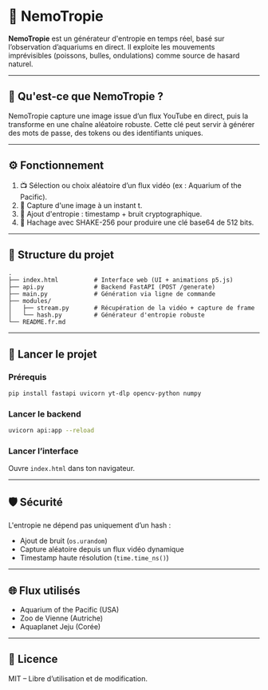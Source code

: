 # 🐠 NemoTropie

**NemoTropie** est un générateur d'entropie en temps réel, basé sur l’observation d’aquariums en direct. Il exploite les mouvements imprévisibles (poissons, bulles, ondulations) comme source de hasard naturel.

---

## 🌊 Qu'est-ce que NemoTropie ?

NemoTropie capture une image issue d’un flux YouTube en direct, puis la transforme en une chaîne aléatoire robuste. Cette clé peut servir à générer des mots de passe, des tokens ou des identifiants uniques.

---

## ⚙️ Fonctionnement

1. 📺 Sélection ou choix aléatoire d’un flux vidéo (ex : Aquarium of the Pacific).
2. 🎥 Capture d'une image à un instant t.
3. 🎲 Ajout d'entropie : timestamp + bruit cryptographique.
4. 🔐 Hachage avec SHAKE-256 pour produire une clé base64 de 512 bits.

---

## 📁 Structure du projet

```
.
├── index.html          # Interface web (UI + animations p5.js)
├── api.py              # Backend FastAPI (POST /generate)
├── main.py             # Génération via ligne de commande
├── modules/
│   ├── stream.py       # Récupération de la vidéo + capture de frame
│   └── hash.py         # Générateur d'entropie robuste
└── README.fr.md
```

---

## 🚀 Lancer le projet

### Prérequis

```bash
pip install fastapi uvicorn yt-dlp opencv-python numpy
```

### Lancer le backend

```bash
uvicorn api:app --reload
```

### Lancer l’interface

Ouvre `index.html` dans ton navigateur.

---

## 🛡️ Sécurité

L'entropie ne dépend pas uniquement d’un hash :
- Ajout de bruit (`os.urandom`)
- Capture aléatoire depuis un flux vidéo dynamique
- Timestamp haute résolution (`time.time_ns()`)

---

## 🌐 Flux utilisés

- Aquarium of the Pacific (USA)
- Zoo de Vienne (Autriche)
- Aquaplanet Jeju (Corée)

---

## 📄 Licence

MIT – Libre d’utilisation et de modification.
